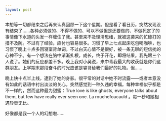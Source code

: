 ```yaml
---
layout: post
---
```

本想等一切都结束之后再来认真回顾一下这个星期。但是看了看日历，突然发现没有结束了……各种必须做的、不得不做的、可以不做但是还要做的、不做死定了的事情像下水道的头发一样缠住了我。甚至来不及理清思绪，就被这袭来的忙碌打的措不及防。不过有了经验，应付也容易很多。习惯了早上七点起床吃包喝咖啡，也习惯了晚上十点多回寝室背单词。不过白天心情不是很好，被一条无聊的短信扰的心神不宁。有一个想法在脑中渐渐扎根，成长，终于开花，即将结果。我先跟三个人说了。她们的反应都差不多。晚上我对小吴说，来中青我最大的收获就是你们这群朋友。上学期末那段奋斗的时光应该是睿哥给我们最好的礼物。但……

晚上快十点半上线，逮到了她的身影。很平常的对话中她不时流露——或者本意没有如此的话语中衬出淡淡的关心。突然感觉到一种久违的幸福。每种幸福似乎都是不一样的，然而这种最为甜蜜：True love is like ghosts, everyone talks about them, but few have really ever seen one. La rouchefoucauld 。每一秒和她相遇珍贵无比。

好像都是我一个人的幻想啦……